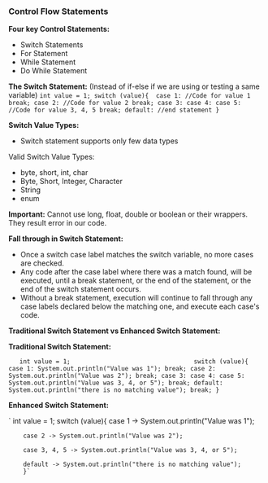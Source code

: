 ### Control Flow Statements

**Four key Control Statements:**
- Switch Statements
- For Statement
- While Statement
- Do While Statement

**The Switch Statement:** (Instead of if-else if we are using or testing a same variable)
`int value = 1;
switch (value){ 
    case 1:
        //Code for value 1
        break;
    case 2:
        //Code for value 2
        break;
    case 3: case 4: case 5:
        //Code for value 3, 4, 5
        break;
    default:
        //end statement
}`

**Switch Value Types:**
- Switch statement supports only few data types 

Valid Switch Value Types:
- byte, short, int, char
- Byte, Short, Integer, Character
- String
- enum

**Important:** Cannot use long, float, double or boolean or their wrappers. They result error in our code.

**Fall through in Switch Statement:**
- Once a switch case label matches the switch variable, no more cases are checked.
- Any code after the case label where there was a match found, will be executed, until a break statement, or the end of 
  the statement, or the end of the switch statement occurs.
- Without a break statement, execution will continue to fall through any case labels declared below the matching one, and
  execute each case's code.

**Traditional Switch Statement vs Enhanced Switch Statement:**

**Traditional Switch Statement:**
                                                          
`   int value = 1;                                 
    switch (value){
        case 1:
            System.out.println("Value was 1");
            break;
        case 2:
            System.out.println("Value was 2");
            break;
        case 3: case 4: case 5:
            System.out.println("Value was 3, 4, or 5");
            break;
        default:
        System.out.println("there is no matching value");
        break;
        }`

**Enhanced Switch Statement:**  
                                                         
`   int value = 1;
    switch (value){
        case 1 -> System.out.println("Value was 1");

        case 2 -> System.out.println("Value was 2");
                
        case 3, 4, 5 -> System.out.println("Value was 3, 4, or 5");
            
        default -> System.out.println("there is no matching value");
        }` 